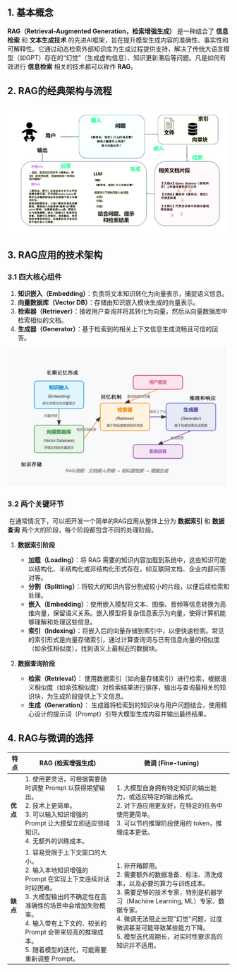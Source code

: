 ## 1. 基本概念

​**RAG（Retrieval-Augmented Generation，检索增强生成）** 是一种结合了 **信息检索** 和 **文本生成技术** 的先进AI框架，旨在提升模型生成内容的准确性、事实性和可解释性。它通过动态检索外部知识库为生成过程提供支持，解决了传统大语言模型（如GPT）存在的“幻觉”（生成虚构信息）、知识更新滞后等问题。凡是如何有效进行  **信息检索**  相关的技术都可以称作 **RAG**。



## 2. RAG的经典架构与流程

![image-20250415194313733](./assets/image-20250415194313733.png)

## 3. RAG应用的技术架构

### 3.1 四大核心组件

   1. **知识嵌入（Embedding）**：负责将文本知识转化为向量表示，捕捉语义信息。
   2. **向量数据库（Vector DB）**：存储由知识嵌入模块生成的向量表示。
   3. **检索器（Retriever）**：接收用户查询并将其转化为向量，然后从向量数据库中检索相似的文档。
   4. **生成器（Generator）**：基于检索到的相关上下文信息生成流畅且可信的回答。

![20250415_200349_image.png](./assets/20250415_200349_image.png)

### 3.2 两个关键环节  

​   在通常情况下，可以把开发一个简单的RAG应用从整体上分为 **数据索引** 和 **数据查询** 两个大的阶段，每个阶段都包含不同的处理阶段。
   
   1. **数据索引阶段**

      - **加载（Loading）**：将 RAG 需要的知识内容加载到系统中，这些知识可能以结构化、半结构化或非结构化形式存在，如互联网文档、企业内部问答对等。
      - **分割（Splitting）**：将较大的知识内容分割成较小的片段，以便后续检索和处理。
      - **嵌入（Embedding）**：使用嵌入模型将文本、图像、音频等信息转换为高维向量，保留语义关系。嵌入模型将复杂信息表示为向量，使得计算机能够理解和处理这些信息。
      - **索引（Indexing）**：将嵌入后的向量存储到索引中，以便快速检索。常见的索引形式是向量存储索引，通过计算查询词与已有信息向量的相似度（如余弦相似度），找到语义上最相近的数据块。
   
  2. **数据查询阶段**

     - **检索（Retrieval）**： 使用数据索引（如向量存储索引）进行检索，根据语义相似度（如余弦相似度）对检索结果进行排序，输出与查询最相关的知识块，为生成阶段提供上下文信息。
     - **生成（Generation）**： 生成器将检索到的知识块与用户问题结合，使用精心设计的提示词（Prompt）引导大模型生成内容并输出最终结果。




## 4. RAG与微调的选择

| 特点 | RAG (检索增强生成) | 微调 (Fine-tuning) |
|---|---|---|
| **优点** | 1. 使用更灵活，可根据需要随时调整 Prompt 以获得期望输出。<br>2. 技术上更简单。<br>3. 可以输入知识增强的 Prompt 让大模型立即适应领域知识。<br>4. 无额外的训练成本。 | 1. 大模型自身拥有特定知识的输出能力，或适应特定的输出格式。<br>2. 对下游应用更友好，在特定的任务中使用更简单。<br>3. 可以节约推理阶段使用的 token，推理成本更低。 |
| **缺点** | 1. 容易受限于上下文窗口的大小。<br>2. 输入本地知识增强的 Prompt 在实现上下文连续对话时较困难。<br>3. 大模型输出的不确定性在高准确性的场景中会增加失败概率。<br>4. 输入带有上下文的、较长的 Prompt 会带来较高的推理成本。<br>5. 随着模型的迭代，可能需要重新调整 Prompt。 | 1. 非开箱即用。<br>2. 需要额外的数据准备、标注、清洗成本，以及必要的算力与训练成本。<br>3. 需要足够的技术专家，特别是机器学习（Machine Learning, ML）专家、数据专家。<br>4. 微调无法阻止出现"幻觉"问题，过度微调甚至可能导致某些能力下降。<br>5. 模型迭代周期长，对实时性要求高的知识并不适用。 |


